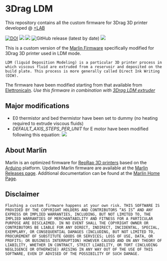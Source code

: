 # 3Drag LDM
This repository contains all the custom firmware for 3Drag 3D printer developed @ [+LAB](www.piulab.it)

[![DOI](https://img.shields.io/badge/DOI-10.5281%2Fzenodo.4282564-blue)](https://doi.org/10.5281/zenodo.4282564)
![](https://img.shields.io/badge/Marlin-v1.0.3dev-orange)
![](https://img.shields.io/github/license/piuLAB-official/3Drag_LDM?color=green)
![GitHub release (latest by date)](https://img.shields.io/github/v/release/piuLAB-official/3Drag_LDM)
![](https://travis-ci.org/piuLAB-official/3Drag_LDM.svg?branch=main)

This is a custom version of the [Marlin Firmware](https://github.com/MarlinFirmware/Marlin) specifically modified for 3Drag 3D printer used in LDM mode. 

```LDM (liquid Deposition Modeling) is a particular 3D printer process in which viscous fluid are extruded from a reservoir and deposited on the build plate. This process is more generally called Direct Ink Writing (DIW).```

The firmware have been modified starting from that available from [ElettronicaIn](https://3dprint.elettronicain.it/wp-content/uploads/2016/02/Marlin_LCD_Alfa_2EXT175.zip).
_Use this firmware in combination with [3Drag LDM extruder](https://github.com/am-craft/3Drag_LDM_extruder)_

## Major modifications
- E0 thermistor and bed thermistor have been set to dummy (no heating required to extrude viscous fluids)
- _DEFAULT_AXIS_STEPS_PER_UNIT_ for E motor have been modified following this equation: ![](https://latex.codecogs.com/svg.latex?Esteps/mm=\frac{motorSteps*microsteps*gearMultiply}{8})



## About Marlin

Marlin is an optimized firmware for [RepRap 3D printers](http://reprap.org/) based on the [Arduino](https://www.arduino.cc/) platform. 
Updated Marlin firmware are available at the [Marlin Releases page](https://github.com/MarlinFirmware/Marlin/releases). Additional documentation can be found at the [Marlin Home Page](http://marlinfw.org/).


## Disclaimer

```Flashing a custom firmware happens at your own risk. THIS SOFTWARE IS PROVIDED BY THE COPYRIGHT HOLDERS AND CONTRIBUTORS “AS IS” AND ANY EXPRESS OR IMPLIED WARRANTIES, INCLUDING, BUT NOT LIMITED TO, THE IMPLIED WARRANTIES OF MERCHANTABILITY AND FITNESS FOR A PARTICULAR PURPOSE ARE DISCLAIMED. IN NO EVENT SHALL THE COPYRIGHT OWNER OR CONTRIBUTORS BE LIABLE FOR ANY DIRECT, INDIRECT, INCIDENTAL, SPECIAL, EXEMPLARY, OR CONSEQUENTIAL DAMAGES (INCLUDING, BUT NOT LIMITED TO, PROCUREMENT OF SUBSTITUTE GOODS OR SERVICES; LOSS OF USE, DATA, OR PROFITS; OR BUSINESS INTERRUPTION) HOWEVER CAUSED AND ON ANY THEORY OF LIABILITY, WHETHER IN CONTRACT, STRICT LIABILITY, OR TORT (INCLUDING NEGLIGENCE OR OTHERWISE) ARISING IN ANY WAY OUT OF THE USE OF THIS SOFTWARE, EVEN IF ADVISED OF THE POSSIBILITY OF SUCH DAMAGE.```
